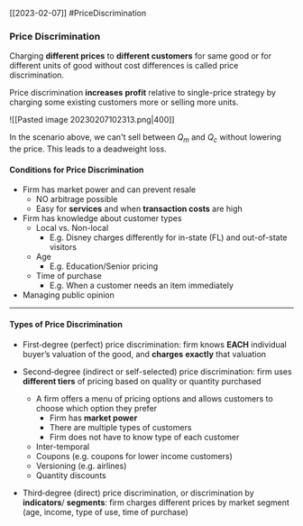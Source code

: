 [[2023-02-07]] #PriceDiscrimination 

### Price Discrimination
Charging **different prices** to **different customers** for same good or for different units of good without cost differences is called price discrimination.

Price discrimination **increases** **profit** relative to single-price strategy by charging some existing customers more or selling more units.

![[Pasted image 20230207102313.png|400]]

In the scenario above, we can't sell between $Q_m$ and $Q_c$ without lowering the price. This leads to a deadweight loss.

#### Conditions for Price Discrimination
- Firm has market power and can prevent resale
	- NO arbitrage possible
	- Easy for **services** and when **transaction costs** are high
- Firm has knowledge about customer types
	- Local vs. Non-local
		- E.g. Disney charges differently for in-state (FL) and out-of-state visitors
	- Age
		- E.g. Education/Senior pricing
	- Time of purchase
		- E.g. When a customer needs an item immediately
- Managing public opinion

---

#### Types of Price Discrimination
- First‐degree (perfect) price discrimination: firm knows **EACH** individual buyer’s valuation of the good, and **charges** **exactly** that valuation

- Second‐degree (indirect or self-selected) price discrimination: firm uses **different tiers** of pricing based on quality or quantity purchased
	- A firm offers a menu of pricing options and allows customers to choose which option they prefer
		- Firm has **market power**
		- There are multiple types of customers
		- Firm does not have to know type of each customer
	- Inter-temporal
	- Coupons (e.g. coupons for lower income customers)
	- Versioning (e.g. airlines)
	- Quantity discounts

- Third‐degree (direct) price discrimination, or discrimination by **indicators**/ **segments**: firm charges different prices by market segment (age, income, type of use, time of purchase)
